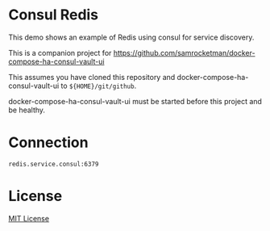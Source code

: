 # Consul Redis

This demo shows an example of Redis using consul for service discovery.

This is a companion project for
https://github.com/samrocketman/docker-compose-ha-consul-vault-ui

This assumes you have cloned this repository and
docker-compose-ha-consul-vault-ui to `${HOME}/git/github`.

docker-compose-ha-consul-vault-ui must be started before this project and be
healthy.

# Connection

    redis.service.consul:6379

# License

[MIT License](LICENSE)
